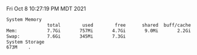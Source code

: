 Fri Oct  8 10:27:19 PM MDT 2021
```bash
System Memory
               total        used        free      shared  buff/cache   available
Mem:           7.7Gi       757Mi       4.7Gi       9.0Mi       2.2Gi       6.6Gi
Swap:          7.6Gi       345Mi       7.3Gi
System Storage
673M	.
```
